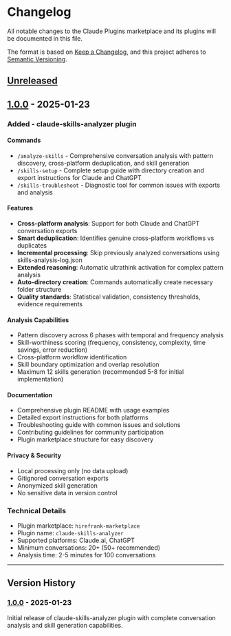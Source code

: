 # Changelog

All notable changes to the Claude Plugins marketplace and its plugins will be documented in this file.

The format is based on [Keep a Changelog](https://keepachangelog.com/en/1.0.0/),
and this project adheres to [Semantic Versioning](https://semver.org/spec/v2.0.0.html).

## [Unreleased]

## [1.0.0] - 2025-01-23

### Added - claude-skills-analyzer plugin

#### Commands
- `/analyze-skills` - Comprehensive conversation analysis with pattern discovery, cross-platform deduplication, and skill generation
- `/skills-setup` - Complete setup guide with directory creation and export instructions for Claude and ChatGPT
- `/skills-troubleshoot` - Diagnostic tool for common issues with exports and analysis

#### Features
- **Cross-platform analysis**: Support for both Claude and ChatGPT conversation exports
- **Smart deduplication**: Identifies genuine cross-platform workflows vs duplicates
- **Incremental processing**: Skip previously analyzed conversations using skills-analysis-log.json
- **Extended reasoning**: Automatic ultrathink activation for complex pattern analysis
- **Auto-directory creation**: Commands automatically create necessary folder structure
- **Quality standards**: Statistical validation, consistency thresholds, evidence requirements

#### Analysis Capabilities
- Pattern discovery across 6 phases with temporal and frequency analysis
- Skill-worthiness scoring (frequency, consistency, complexity, time savings, error reduction)
- Cross-platform workflow identification
- Skill boundary optimization and overlap resolution
- Maximum 12 skills generation (recommended 5-8 for initial implementation)

#### Documentation
- Comprehensive plugin README with usage examples
- Detailed export instructions for both platforms
- Troubleshooting guide with common issues and solutions
- Contributing guidelines for community participation
- Plugin marketplace structure for easy discovery

#### Privacy & Security
- Local processing only (no data upload)
- Gitignored conversation exports
- Anonymized skill generation
- No sensitive data in version control

### Technical Details
- Plugin marketplace: `hirefrank-marketplace`
- Plugin name: `claude-skills-analyzer`
- Supported platforms: Claude.ai, ChatGPT
- Minimum conversations: 20+ (50+ recommended)
- Analysis time: 2-5 minutes for 100 conversations

---

## Version History

### [1.0.0] - 2025-01-23
Initial release of claude-skills-analyzer plugin with complete conversation analysis and skill generation capabilities.

[Unreleased]: https://github.com/hirefrank/hirefrank-marketplace/compare/v1.0.0...HEAD
[1.0.0]: https://github.com/hirefrank/hirefrank-marketplace/releases/tag/v1.0.0
